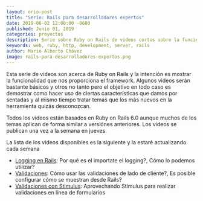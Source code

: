 ```yaml
---
layout: orio-post
title: "Serie: Rails para desarrolladores expertos"
date: 2019-06-02 12:00:00 -0600
published: Junio 01, 2019
categories: proyectos
description: Serie sobre Ruby on Rails de videos cortos sobre la funcionalidad que nos da el framework.
keywords: web, ruby, http, development, server, rails
author: Mario Alberto Chávez
image: rails-para-desarrolladores-expertos.png
---
```

Esta serie de videos son acerca de Ruby on Rails y la intención es mostrar la funcionalidad que nos proporciona el framework. Algunos videos serán bastante básicos y otros no tanto pero el objetivo en todo caso es demostrar como hacer uso de ciertas características que damos por sentadas y al mismo tiempo tratar temas que los más nuevos en la herramienta quizás desconozcan.

Todos los videos están basados en Ruby on Rails 6.0 aunque muchos de los temas aplican de forma similar a versiónes anteriores. Los videos se publican una vez a la semana en jueves. 

La lista de los videos disponibles es la siguiente y la estaré actualizando cada semana
- <a href='http://bit.ly/RPE-logging' target='_blank'>Logging en Rails</a>: Por qué es el importate el logging?, Cómo lo podemos utilizar?
- <a href='http://bit.ly/RPE-validaciones' target='_blank'>Validaciones</a>: Cómo usar las validaciones de lado de cliente?, Es posible configurar cómo se muestran desde Rails?
- <a href='http://bit.ly/RPE-validaciones-stimulus' target='_blank'>Validaciones con Stimulus</a>: Aprovechando Stimulus para realizar validaciones en línea de formularios
